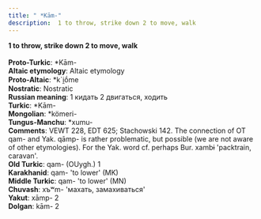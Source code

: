 ```yaml
---
title: " *Kām-"
description:  1 to throw, strike down 2 to move, walk
---
```

<strong> 1 to throw, strike down 2 to move, walk</strong><br><br>
<strong>Proto-Turkic</strong>:  *Kām-<br>
<strong>Altaic etymology</strong>:  Altaic etymology<br>
<strong> Proto-Altaic</strong>:  *k`i̯ṓme<br>
<strong>Nostratic</strong>:  Nostratic<br>
<strong>Russian meaning</strong>:  1 кидать 2 двигаться, ходить<br>
<strong>Turkic</strong>:  *Kām-<br>
<strong>Mongolian</strong>:  *kömeri-<br>
<strong>Tungus-Manchu</strong>:  *xumu-<br>
<strong>Comments</strong>:  VEWT 228, EDT 625; Stachowski 142. The connection of OT qam- and Yak. qāmp- is rather problematic, but possible (we are not aware of other etymologies). For the Yak. word cf. perhaps Bur. xambɨ 'packtrain, caravan'.<br>
<strong>Old Turkic</strong>:  qam- (OUygh.) 1<br>
<strong>Karakhanid</strong>:  qam- 'to lower' (MK)<br>
<strong>Middle Turkic</strong>:  qam- 'to lower' (MN)<br>
<strong>Chuvash</strong>:  xъʷm- 'махать, замахиваться'<br>
<strong>Yakut</strong>:  xāmp- 2<br>
<strong>Dolgan</strong>:  kām- 2<br>


